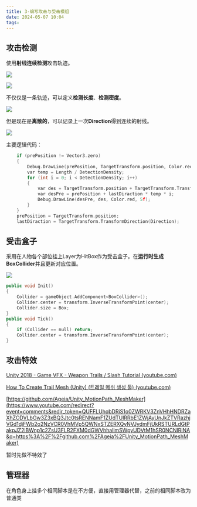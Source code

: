 ```yaml
---
title: 3-编写攻击与受击模组
date: 2024-05-07 10:04
tags:
---
```

## 攻击检测

使用**射线连续检测**攻击轨迹。

![](images/posts/Pasted%20image%2020240507142849.png)

![](images/posts/Pasted%20image%2020240507142845.png)

不仅仅是一条轨迹，可以定义**检测长度**、**检测密度**。

![](images/posts/Pasted%20image%2020240507161643.png)

但是现在是**离散的**，可以记录上一次**Direction**得到连续的射线。

![](images/posts/Pasted%20image%2020240507164424.png)

主要逻辑代码：

```cpp
    if (prePosition != Vector3.zero)  
    {            
	    Debug.DrawLine(prePosition, TargetTransform.position, Color.red, 5f);  
		var temp = Length / DetectionDensity;  
		for (int i = 0; i < DetectionDensity; i++)  
		{                
			var des = TargetTransform.position + TargetTransform.TransformDirection(Direction) * temp * i;  
			var desPre = prePosition + lastDiraction * temp * i;  
			Debug.DrawLine(desPre, des, Color.red, 5f);  
		}        
	}        
	prePosition = TargetTransform.position;  
	lastDiraction = TargetTransform.TransformDirection(Direction);  
```

## 受击盒子

采用在人物各个部位挂上Layer为HitBox作为受击盒子。在**运行时生成BoxCollider**并且更新对应位置。

![](images/posts/Pasted%20image%2020240507154209.png)

```cpp
public void Init()  
{  
    Collider = gameObject.AddComponent<BoxCollider>();  
    Collider.center = transform.InverseTransformPoint(center);  
    Collider.size = Box;  
}
public void Tick()  
{  
    if (Collider == null) return;  
    Collider.center = transform.InverseTransformPoint(center);  
}
```

## 攻击特效

[Unity 2018 - Game VFX - Weapon Trails / Slash Tutorial (youtube.com)](https://www.youtube.com/watch?v=c8hijUge7IY)

[How To Create Trail Mesh (Unity) (트레일 메쉬 생성 툴) (youtube.com)](https://www.youtube.com/watch?v=mRDcL3MDzXw)

[https://github.com/Ageia/Unity_MotionPath_MeshMaker](https://www.youtube.com/redirect?event=comments&redir_token=QUFFLUhqbDRiS1o0ZWRKV3ZnVHhHNDRZaXhZODVLbGw3Z3xBQ3Jtc0tsRENNamF1ZUdTUlRRbE1ZWjAyUnJkZTVRazhjVGd1djFWb2o2NzVCR0VhMVp5QWNxSTZERXQyNVJydmFjUkRSTURLdGtPakpJZ2lBWnp1c2ZsU3FLR2FXM0dGWVhhallmSWpyUDVtM1hSR0NCNlRiNA&q=https%3A%2F%2Fgithub.com%2FAgeia%2FUnity_MotionPath_MeshMaker)

暂时先做不特效了

## 管理器

在角色身上挂多个相同脚本是在不方便，直接用管理器代替，之前的相同脚本改为普通类

